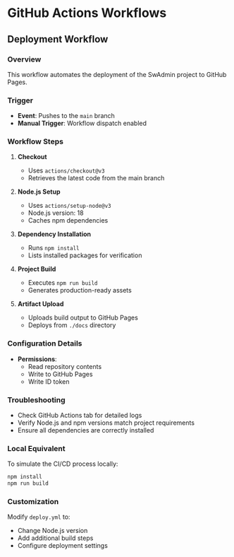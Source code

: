 # GitHub Actions Workflows

## Deployment Workflow

### Overview
This workflow automates the deployment of the SwAdmin project to GitHub Pages.

### Trigger
- **Event**: Pushes to the `main` branch
- **Manual Trigger**: Workflow dispatch enabled

### Workflow Steps

1. **Checkout**
   - Uses `actions/checkout@v3`
   - Retrieves the latest code from the main branch

2. **Node.js Setup**
   - Uses `actions/setup-node@v3`
   - Node.js version: 18
   - Caches npm dependencies

3. **Dependency Installation**
   - Runs `npm install`
   - Lists installed packages for verification

4. **Project Build**
   - Executes `npm run build`
   - Generates production-ready assets

5. **Artifact Upload**
   - Uploads build output to GitHub Pages
   - Deploys from `./docs` directory

### Configuration Details
- **Permissions**:
  - Read repository contents
  - Write to GitHub Pages
  - Write ID token

### Troubleshooting
- Check GitHub Actions tab for detailed logs
- Verify Node.js and npm versions match project requirements
- Ensure all dependencies are correctly installed

### Local Equivalent
To simulate the CI/CD process locally:
```bash
npm install
npm run build
```

### Customization
Modify `deploy.yml` to:
- Change Node.js version
- Add additional build steps
- Configure deployment settings
